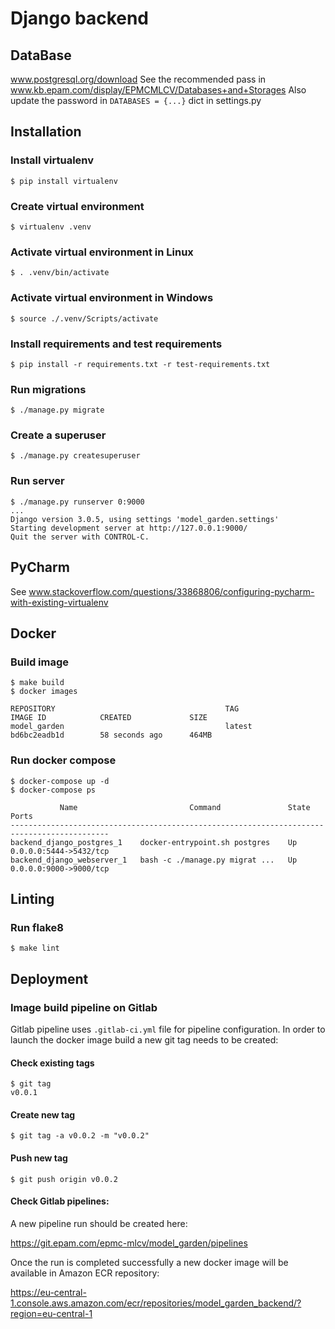 # Django backend

## DataBase
www.postgresql.org/download
See the recommended pass in www.kb.epam.com/display/EPMCMLCV/Databases+and+Storages
Also update the password in `DATABASES = {...}` dict in settings.py

## Installation

### Install virtualenv
```
$ pip install virtualenv
```

### Create virtual environment
```
$ virtualenv .venv
```

### Activate virtual environment in Linux
```
$ . .venv/bin/activate
```
### Activate virtual environment in Windows
```
$ source ./.venv/Scripts/activate
```
 
### Install requirements and test requirements
```
$ pip install -r requirements.txt -r test-requirements.txt
```

### Run migrations
```
$ ./manage.py migrate
```

### Create a superuser
```
$ ./manage.py createsuperuser
```

### Run server
```
$ ./manage.py runserver 0:9000
...
Django version 3.0.5, using settings 'model_garden.settings'
Starting development server at http://127.0.0.1:9000/
Quit the server with CONTROL-C.
```

## PyCharm
See www.stackoverflow.com/questions/33868806/configuring-pycharm-with-existing-virtualenv

## Docker

### Build image
```
$ make build
$ docker images        
                                         
REPOSITORY                                      TAG                 IMAGE ID            CREATED             SIZE
model_garden                                    latest              bd6bc2eadb1d        58 seconds ago      464MB

```

### Run docker compose
```
$ docker-compose up -d
$ docker-compose ps   

           Name                         Command               State           Ports         
--------------------------------------------------------------------------------------------
backend_django_postgres_1    docker-entrypoint.sh postgres    Up      0.0.0.0:5444->5432/tcp
backend_django_webserver_1   bash -c ./manage.py migrat ...   Up      0.0.0.0:9000->9000/tcp
```

## Linting

### Run flake8
```
$ make lint
```

## Deployment

### Image build pipeline on Gitlab

Gitlab pipeline uses `.gitlab-ci.yml` file for pipeline configuration. In order to launch 
the docker image build a new git tag needs to be created:

#### Check existing tags
```
$ git tag
v0.0.1
```

#### Create new tag
```
$ git tag -a v0.0.2 -m "v0.0.2"
```

#### Push new tag
```
$ git push origin v0.0.2
```

#### Check Gitlab pipelines:

A new pipeline run should be created here:

https://git.epam.com/epmc-mlcv/model_garden/pipelines

Once the run is completed successfully a new docker image will be available in Amazon ECR repository:

https://eu-central-1.console.aws.amazon.com/ecr/repositories/model_garden_backend/?region=eu-central-1
